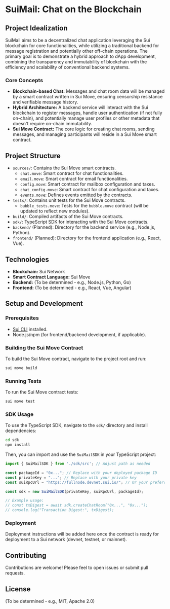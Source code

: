 # SuiMail: Chat on the Blockchain

## Project Idealization

SuiMail aims to be a decentralized chat application leveraging the Sui blockchain for core functionalities, while utilizing a traditional backend for message registration and potentially other off-chain operations. The primary goal is to demonstrate a hybrid approach to dApp development, combining the transparency and immutability of blockchain with the efficiency and scalability of conventional backend systems.

### Core Concepts

*   **Blockchain-based Chat:** Messages and chat room data will be managed by a smart contract written in Sui Move, ensuring censorship resistance and verifiable message history.
*   **Hybrid Architecture:** A backend service will interact with the Sui blockchain to register messages, handle user authentication (if not fully on-chain), and potentially manage user profiles or other metadata that doesn't require on-chain immutability.
*   **Sui Move Contract:** The core logic for creating chat rooms, sending messages, and managing participants will reside in a Sui Move smart contract.

## Project Structure

*   `sources/`: Contains the Sui Move smart contracts.
    *   `chat.move`: Smart contract for chat functionalities.
    *   `email.move`: Smart contract for email functionalities.
    *   `config.move`: Smart contract for mailbox configuration and taxes.
    *   `chat_config.move`: Smart contract for chat configuration and taxes.
    *   `events.move`: Defines events emitted by the contracts.
*   `tests/`: Contains unit tests for the Sui Move contracts.
    *   `bubble_tests.move`: Tests for the `bubble.move` contract (will be updated to reflect new modules).
*   `build/`: Compiled artifacts of the Sui Move contracts.
*   `sdk/`: TypeScript SDK for interacting with the Sui Move contracts.
*   `backend/` (Planned): Directory for the backend service (e.g., Node.js, Python).
*   `frontend/` (Planned): Directory for the frontend application (e.g., React, Vue).

## Technologies

*   **Blockchain:** Sui Network
*   **Smart Contract Language:** Sui Move
*   **Backend:** (To be determined - e.g., Node.js, Python, Go)
*   **Frontend:** (To be determined - e.g., React, Vue, Angular)

## Setup and Development

### Prerequisites

*   [Sui CLI](https://docs.sui.io/guides/developer/getting-started/sui-install) installed.
*   Node.js/npm (for frontend/backend development, if applicable).

### Building the Sui Move Contract

To build the Sui Move contract, navigate to the project root and run:

```bash
sui move build
```

### Running Tests

To run the Sui Move contract tests:

```bash
sui move test
```

### SDK Usage

To use the TypeScript SDK, navigate to the `sdk/` directory and install dependencies:

```bash
cd sdk
npm install
```

Then, you can import and use the `SuiMailSDK` in your TypeScript project:

```typescript
import { SuiMailSDK } from './sdk/src'; // Adjust path as needed

const packageId = "0x..."; // Replace with your deployed package ID
const privateKey = "..."; // Replace with your private key
const suiRpcUrl = "https://fullnode.devnet.sui.io/"; // Or your preferred RPC URL

const sdk = new SuiMailSDK(privateKey, suiRpcUrl, packageId);

// Example usage:
// const txDigest = await sdk.createChatRoom("0x...", "0x...");
// console.log("Transaction Digest:", txDigest);
```

### Deployment

Deployment instructions will be added here once the contract is ready for deployment to a Sui network (devnet, testnet, or mainnet).

## Contributing

Contributions are welcome! Please feel to open issues or submit pull requests.

## License

(To be determined - e.g., MIT, Apache 2.0)